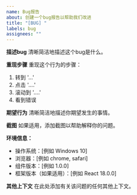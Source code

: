 ```yaml
---
name: Bug报告
about: 创建一个bug报告以帮助我们改进
title: "[BUG] "
labels: bug
assignees: ""
---
```


**描述bug**
清晰简洁地描述这个bug是什么。

**重现步骤**
重现这个行为的步骤：

1. 转到 '...'
2. 点击 '....'
3. 滚动到 '....'
4. 看到错误

**期望行为**
清晰简洁地描述你期望发生的事情。

**截图**
如果适用，添加截图以帮助解释你的问题。

**环境信息：**

- 操作系统：[例如 Windows 10]
- 浏览器：[例如 chrome, safari]
- 组件版本：[例如 1.0.0]
- 框架版本（如果适用）：[例如 React 18.0.0]

**其他上下文**
在此处添加有关该问题的任何其他上下文。
